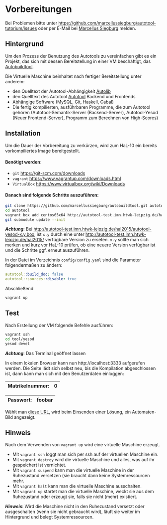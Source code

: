 Vorbereitungen
==============

Bei Problemen bitte unter https://github.com/marcellussiegburg/autotool-tutorium/issues oder per E-Mail bei
[Marcellus Siegburg](mailto:marcellus.siegburg@stud.htwk-leipzig.de) melden.

Hintergrund
-----------

Um den Prozess der Benutzung des Autotools zu vereinfachen gibt es ein Projekt, das sich mit dessen
Bereitstellung in einer VM beschäftigt, das [Autobuildtool](https://github.com/marcellussiegburg/autobuildtool).

Die Virtuelle Maschine beinhaltet nach fertiger Bereitstellung unter anderem:
 - den Quelltext der Autotool-Abhängigkeit [Autolib](http://autolat.imn.htwk-leipzig.de/gitweb/?p=lib;a=summary)
 - den Quelltext des Autotool [Autotool](http://autolat.imn.htwk-leipzig.de/gitweb/?p=tool;a=summary) Backend und Frontends
 - Abhängige Software (MySQL, Git, Haskell, Cabal)
 - Die fertig kompilierten, ausführbaren Programme, die zum Autotool gehören (Autotool-Semantik-Server (Backend-Server),
   Autotool-Yesod (Neuer Frontend-Server), Programm zum Berechnen von High-Scores)

Installation
------------

Um die Dauer der Vorbereitung zu verkürzen, wird zum HaL-10 ein bereits vorkompiliertes Image bereitgestellt.

#### Benötigt werden:
 - `git` https://git-scm.com/downloads
 - `vagrant` https://www.vagrantup.com/downloads.html
 - `VirtualBox` https://www.virtualbox.org/wiki/Downloads

#### Danach sind folgende Schritte auszuführen:
```bash
git clone https://github.com/marcellussiegburg/autobuildtool.git autotool
cd autotool
vagrant box add centos65x64 http://autotool-test.imn.htwk-leipzig.de/hal2015/autotool-yesod-x.y.box
git submodule update --init
```

***Achtung***: Bei http://autotool-test.imn.htwk-leipzig.de/hal2015/autotool-yesod-x.y.box,
ist `x.y` durch eine unter http://autotool-test.imn.htwk-leipzig.de/hal2015/ verfügbare Version zu erseten.
`x.y` sollte man sich merken und kurz vor HaL-10 prüfen, ob eine neuere Version verfügbar ist
und die Schritte ggf. erneut auszuführen.

In der Datei im Verzeichnis `config/config.yaml` sind die Parameter folgendermaßen zu ändern:
```yaml
autotool::build_doc: false
autotool::sources::disable: true
```
Abschließend
```bash
vagrant up
```

Test
----

Nach Erstellung der VM folgende Befehle ausführen:
```bash
vagrant ssh
cd tool/yesod
yesod devel
```

***Achtung***: Das Terminal geöffnet lassen

In einem lokalen Browser kann nun http://localhost:3333 aufgerufen werden. Die Seite lädt sich selbst neu,
bis die Kompilation abgeschlossen ist, dann kann man sich mit den Benutzerdaten einloggen:

|Matrikelnummer:|0     |
|---------------|------|

|Passwort: |foobar|
|----------|------|

Wählt man [diese URL](http://localhost:3333/server/http:%2F%2Flocalhost%2Fcgi-bin%2Fautotool.cgi/aufgabe/Convert_To_NFA-Direct/konfiguration/%28%20Convert%0A%20%20%20%20%20%20%7B%20name%20=%20Nothing%0A%20%20%20%20%20%20,%20input%20=%20Exp%20%20%20%20a%20%28a%20+%20b%29%5E%2A%20b%20%0A%20%20%20%20%20%20%7D%0A,%20%5B%20Sane%20,%20Min_Size%20%20%20%204%0A%20%20,%20Max_Size%20%20%20%206%0A%20%20,%20Alphabet%20%20%20%20%28mkSet%20%20%20%20%22ab%22%29%20%5D%0A%29/id/40645#eingeben),
wird beim Einsenden einer Lösung, ein Automaten-Bild angezeigt.

Hinweis
-------

Nach dem Verwenden von `vagrant up` wird eine virtuelle Maschine erzeugt.

 * Mit `vagrant ssh` loggt man sich per ssh auf der virtuellen Maschine ein.
 * Mit `vagrant destroy` wird die virtuelle Maschine und alles, was auf ihr gespeichert ist vernichtet.
 * Mit `vagrant suspend` kann man die virtuelle Maschine in der Ruhezustand versetzen (sie braucht dann keine Systemressourcen mehr.
 * Mit `vagrant halt` kann man die virtuelle Maschine ausschalten.
 * Mit `vagrant up` startet man die virtuelle Maschine, weckt sie aus dem Ruhezustand oder erzeugt sie, falls sie nicht (mehr) existiert.

***Hinweis***: Wird die Maschine nicht in den Ruhezustand versetzt oder ausgeschalten (wenn sie nicht gebraucht wird), läuft sie weiter im Hintergrund und belegt Systemressourcen.
